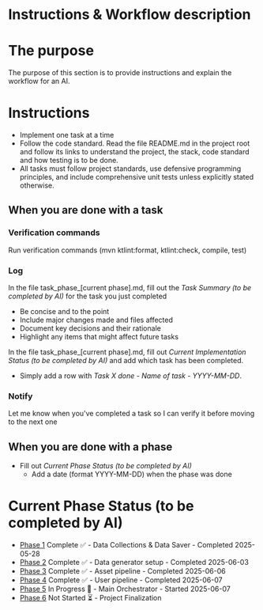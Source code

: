 # Instructions & Workflow description

# The purpose
The purpose of this section is to provide instructions and explain the workflow for an AI.

# Instructions

* Implement one task at a time
* Follow the code standard. Read the file README.md in the project root and follow its links to understand the
project, the stack, code standard and how testing is to be done.
* All tasks must follow project standards, use defensive programming principles, and include comprehensive
unit tests unless explicitly stated otherwise.

## When you are done with a task

### Verification commands
Run verification commands (mvn ktlint:format, ktlint:check, compile, test)

### Log
In the file task_phase_[current phase].md, fill out the *Task Summary (to be completed by AI)*
for the task you just completed
* Be concise and to the point
* Include major changes made and files affected
* Document key decisions and their rationale
* Highlight any items that might affect future tasks

In the file task_phase_[current phase].md, fill out *Current Implementation Status
(to be completed by AI)* and add which task has been completed.
* Simply add a row with *Task X done - Name of task - YYYY-MM-DD*.

### Notify
Let me know when you've completed a task so I can verify it before moving to the next one

## When you are done with a phase
* Fill out *Current Phase Status (to be completed by AI)*
  * Add a date (format YYYY-MM-DD) when the phase was done

# Current Phase Status (to be completed by AI)
- [Phase 1](task_phase_1.md) Complete ✅ - Data Collections & Data Saver - Completed 2025-05-28
- [Phase 2](task_phase_2.md) Complete ✅ - Data generator setup - Completed 2025-06-03
- [Phase 3](task_phase_3.md) Complete ✅ - Asset pipeline - Completed 2025-06-06
- [Phase 4](task_phase_4.md) Complete ✅ - User pipeline - Completed 2025-06-07
- [Phase 5](task_phase_5.md) In Progress 🚧 - Main Orchestrator - Started 2025-06-07
- [Phase 6](task_phase_6.md) Not Started ⏳ - Project Finalization



